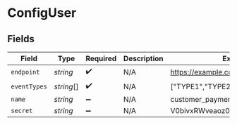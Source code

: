 # ConfigUser


## Fields

| Field                            | Type                             | Required                         | Description                      | Example                          |
| -------------------------------- | -------------------------------- | -------------------------------- | -------------------------------- | -------------------------------- |
| `endpoint`                       | *string*                         | :heavy_check_mark:               | N/A                              | https://example.com              |
| `eventTypes`                     | *string*[]                       | :heavy_check_mark:               | N/A                              | ["TYPE1","TYPE2"]                |
| `name`                           | *string*                         | :heavy_minus_sign:               | N/A                              | customer_payment                 |
| `secret`                         | *string*                         | :heavy_minus_sign:               | N/A                              | V0bivxRWveaoz08afqjU6Ko/jwO0Cb+3 |